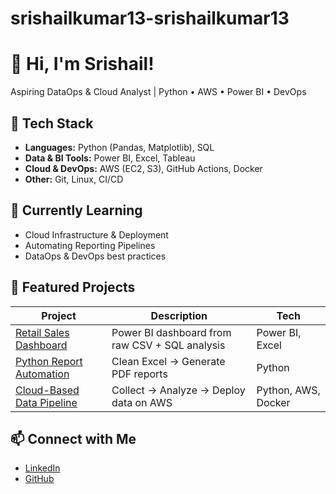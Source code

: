 # srishailkumar13-srishailkumar13
# 👋 Hi, I'm Srishail!  
Aspiring DataOps & Cloud Analyst | Python • AWS • Power BI • DevOps

## 🔧 Tech Stack
- **Languages:** Python (Pandas, Matplotlib), SQL
- **Data & BI Tools:** Power BI, Excel, Tableau
- **Cloud & DevOps:** AWS (EC2, S3), GitHub Actions, Docker
- **Other:** Git, Linux, CI/CD

## 🧠 Currently Learning
- Cloud Infrastructure & Deployment
- Automating Reporting Pipelines
- DataOps & DevOps best practices

## 📁 Featured Projects
| Project | Description | Tech |
|--------|-------------|------|
| [Retail Sales Dashboard](https://github.com/sanketdev/retail-dashboard) | Power BI dashboard from raw CSV + SQL analysis | Power BI, Excel |
| [Python Report Automation](https://github.com/sanketdev/auto-report-script) | Clean Excel → Generate PDF reports | Python |
| [Cloud-Based Data Pipeline](https://github.com/sanketdev/cloud-data-pipeline) | Collect → Analyze → Deploy data on AWS | Python, AWS, Docker |

## 📫 Connect with Me
- [LinkedIn](https://linkedin.com/in/your-profile)
- [GitHub](https://github.com/sanketdev)
